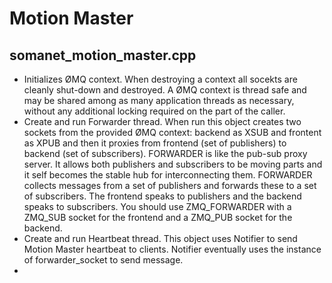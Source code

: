 # Motion Master

## somanet_motion_master.cpp

* Initializes ØMQ context. When destroying a context all socekts are cleanly shut-down and destroyed. A ØMQ context is thread safe and may be shared among as many application threads as necessary, without any additional locking required on the part of the caller.
* Create and run Forwarder thread. When run this object creates two sockets from the provided ØMQ context: backend as XSUB and frontent as XPUB and then it proxies from frontend (set of publishers) to backend (set of subscribers). FORWARDER is like the pub-sub proxy server. It allows both publishers and subscribers to be moving parts and it self becomes the stable hub for interconnecting them. FORWARDER collects messages from a set of publishers and forwards these to a set of subscribers. The frontend speaks to publishers and the backend speaks to subscribers. You should use ZMQ_FORWARDER with a ZMQ_SUB socket for the frontend and a ZMQ_PUB socket for the backend.
* Create and run Heartbeat thread. This object uses Notifier to send Motion Master heartbeat to clients. Notifier eventually uses the instance of forwarder_socket to send message.
* 
